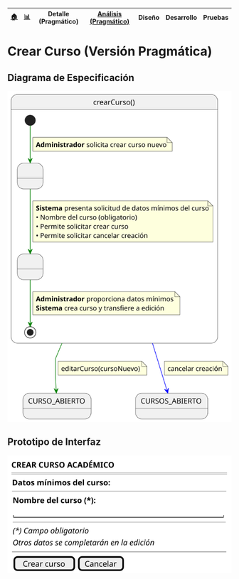 <div align=right>
 
|[🏠️](../../../README.md)|[ 📊](https://raw.githubusercontent.com/mmasias/pySigHor/main/images/RUP/99-seguimiento/diagrama-contexto-administrador.svg)|**Detalle (Pragmático)**|[Análisis (Pragmático)](../../../01-analisis/casos-uso/crearCurso/README.md)|Diseño|Desarrollo|Pruebas|
|-|-|-|-|-|-|-|

</div>

# Crear Curso (Versión Pragmática)

## Diagrama de Especificación

![crearCurso](/images/RUP/00-casos-uso/02-detalle/crearCurso/crearCurso.svg)

## Prototipo de Interfaz

<div align=center>

![crearCurso-wireframe](/images/RUP/00-casos-uso/02-detalle/crearCurso/crearCurso-wireframe.svg)

</div>
